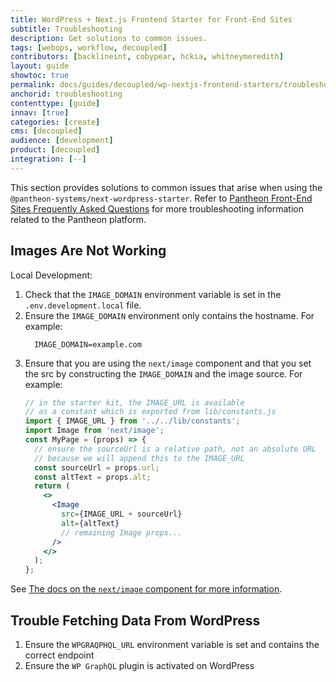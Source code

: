 ```yaml
---
title: WordPress + Next.js Frontend Starter for Front-End Sites
subtitle: Troubleshooting
description: Get solutions to common issues.
tags: [webops, workflow, decoupled]
contributors: [backlineint, cobypear, hckia, whitneymeredith]
layout: guide
showtoc: true
permalink: docs/guides/decoupled/wp-nextjs-frontend-starters/troubleshooting
anchorid: troubleshooting
contenttype: [guide]
innav: [true]
categories: [create]
cms: [decoupled]
audience: [development]
product: [decoupled]
integration: [--]
---
```


This section provides solutions to common issues that arise when using the `@pantheon-systems/next-wordpress-starter`. Refer to [Pantheon Front-End Sites Frequently Asked Questions](https://pantheon.io/docs/guides/decoupled-sites/faq/) for more troubleshooting information related to the Pantheon platform.

## Images Are Not Working

Local Development:
1. Check that the `IMAGE_DOMAIN` environment variable is set in the `.env.development.local` file.
1. Ensure the `IMAGE_DOMAIN` environment only contains the hostname. For example:
    ```.env
      IMAGE_DOMAIN=example.com
    ```
1. Ensure that you are using the `next/image` component and that you set the src by constructing the `IMAGE_DOMAIN` and the image source. For example:
    ```jsx
    // in the starter kit, the IMAGE_URL is available
    // as a constant which is exported from lib/constants.js
    import { IMAGE_URL } from '../../lib/constants';
    import Image from 'next/image';
    const MyPage = (props) => {
      // ensure the sourceUrl is a relative path, not an absolute URL
      // because we will append this to the IMAGE_URL
      const sourceUrl = props.url;
      const altText = props.alt;
      return (
        <>
          <Image
            src={IMAGE_URL + sourceUrl}
            alt={altText}
            // remaining Image props...
          />
        </>
      );
    };
    ```
See [The docs on the `next/image` component for more information](https://nextjs.org/docs/api-reference/next/image#src).

## Trouble Fetching Data From WordPress

1. Ensure the `WPGRAQPHQL_URL` environment variable is set and contains the correct endpoint
1. Ensure the `WP GraphQL` plugin is activated on WordPress